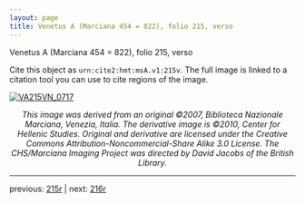 ```yaml
---
layout: page
title: Venetus A (Marciana 454 = 822), folio 215, verso
---
```


Venetus A (Marciana 454 = 822), folio 215, verso

Cite this object as `urn:cite2:hmt:msA.v1:215v`.  The full image is linked to a citation tool you can use to cite regions of the image.

[![VA215VN_0717](http://www.homermultitext.org/iipsrv?IIIF=/project/homer/pyramidal/deepzoom/hmt/vaimg/2017a/VA215VN_0717.tif/full/800,/0/default.jpg)](http://www.homermultitext.org/ict2/?urn=urn:cite2:hmt:vaimg.2017a:VA215VN_0717) 

<p style="text-align: center; font-style: italic;">This image was derived from an original ©2007, Biblioteca Nazionale Marciana, Venezia, Italia. The derivative image is ©2010, Center for Hellenic Studies. Original and derivative are licensed under the Creative Commons Attribution-Noncommercial-Share Alike 3.0 License. The CHS/Marciana Imaging Project was directed by David Jacobs of the British Library.</p>

---

previous: [215r](../215r/) | next: [216r](../216r/)